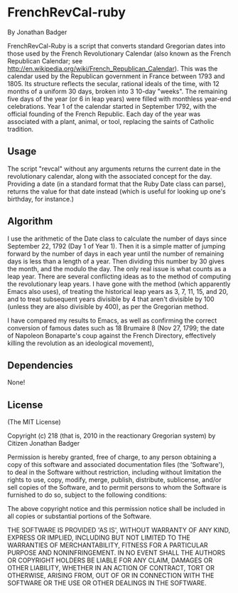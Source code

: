 # FrenchRevCal-ruby

By Jonathan Badger

FrenchRevCal-Ruby is a script that converts standard Gregorian dates
into those used by the French Revolutionary Calendar (also known as
the French Republican Calendar; see
http://en.wikipedia.org/wiki/French_Republican_Calendar). This was the
calendar used by the Republican government in France between 1793 and
1805. Its structure reflects the secular, rational ideals of the time,
with 12 months of a uniform 30 days, broken into 3 10-day "weeks". The
remaining five days of the year (or 6 in leap years) were filled with
monthless year-end celebrations. Year 1 of the calendar started in
September 1792, with the official founding of the French
Republic. Each day of the year was associated with a plant, animal, or
tool, replacing the saints of Catholic tradition.

## Usage

The script "revcal" without any arguments returns the current date in
the revolutionary calendar, along with the associated concept for the
day. Providing a date (in a standard format that the Ruby Date class
can parse), returns the value for that date instead (which is useful
for looking up one's birthday, for instance.)

## Algorithm

I use the arithmetic of the Date class to calculate the number of days
since September 22, 1792 (Day 1 of Year 1). Then it is a simple matter
of jumping forward by the number of days in each year until the number
of remaining days is less than a length of a year. Then dividing this
number by 30 gives the month, and the modulo the day. The only real
issue is what counts as a leap year. There are several conflicting
ideas as to the method of computing the revolutionary leap years. I
have gone with the method (which apparently Emacs also uses), of
treating the historical leap years as 3, 7, 11, 15, and 20, and to
treat subsequent years divisible by 4 that aren't divisible by 100
(unless they are also divisible by 400), as per the Gregorian method.

I have compared my results to Emacs, as well as confirming the correct
conversion of famous dates such as 18 Brumaire 8 (Nov 27, 1799; the
date of Napoleon Bonaparte's coup against the French Directory,
effectively killing the revolution as an ideological movement),


## Dependencies

None!

## License

(The MIT License)

Copyright (c) 218 (that is, 2010 in the reactionary Gregorian system)
by Citizen Jonathan Badger

Permission is hereby granted, free of charge, to any person obtaining
a copy of this software and associated documentation files (the
'Software'), to deal in the Software without restriction, including
without limitation the rights to use, copy, modify, merge, publish,
distribute, sublicense, and/or sell copies of the Software, and to
permit persons to whom the Software is furnished to do so, subject to
the following conditions:

The above copyright notice and this permission notice shall be
included in all copies or substantial portions of the Software.

THE SOFTWARE IS PROVIDED 'AS IS', WITHOUT WARRANTY OF ANY KIND,
EXPRESS OR IMPLIED, INCLUDING BUT NOT LIMITED TO THE WARRANTIES OF
MERCHANTABILITY, FITNESS FOR A PARTICULAR PURPOSE AND NONINFRINGEMENT.
IN NO EVENT SHALL THE AUTHORS OR COPYRIGHT HOLDERS BE LIABLE FOR ANY
CLAIM, DAMAGES OR OTHER LIABILITY, WHETHER IN AN ACTION OF CONTRACT,
TORT OR OTHERWISE, ARISING FROM, OUT OF OR IN CONNECTION WITH THE
SOFTWARE OR THE USE OR OTHER DEALINGS IN THE SOFTWARE.
